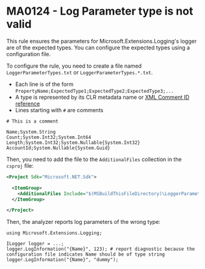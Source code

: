 # MA0124 - Log Parameter type is not valid

This rule ensures the parameters for Microsoft.Extensions.Logging's logger are of the expected types. You can configure the expected types using a configuration file.

To configure the rule, you need to create a file named `LoggerParameterTypes.txt` or `LoggerParameterTypes.*.txt`.
- Each line is of the form `PropertyName;ExpectedType1;ExpectedType2;ExpectedType3;...`
- A type is represented by its CLR metadata name or [XML Comment ID reference](https://github.com/dotnet/csharpstandard/blob/standard-v6/standard/documentation-comments.md)
- Lines starting with `#` are comments

````
# This is a comment

Name;System.String
Count;System.Int32;System.Int64
Length;System.Int32;System.Nullable{System.Int32}
AccountId;System.Nullable{System.Guid}
````

Then, you need to add the file to the `AdditionalFiles` collection in the `csproj` file:

````xml
<Project Sdk="Microsoft.NET.Sdk">

  <ItemGroup>
    <AdditionalFiles Include="$(MSBuildThisFileDirectory)\LoggerParameterTypes.txt" />
  </ItemGroup>

</Project>
````

Then, the analyzer reports log parameters of the wrong type:

````
using Microsoft.Extensions.Logging;

ILogger logger = ...;
logger.LogInformation("{Name}", 123); # report diagnostic because the configuration file indicates Name should be of type string
logger.LogInformation("{Name}", "dummy");
````

